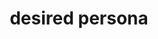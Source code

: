 ---
layout: home
title:  desired persona
description: Build a brand fueled by passive income. Learn how to generate sales from paid advertising, media buying and search engine optimisation.
introduction: |
   Build a brand fueled by passive income.
    
   <a href="http://eepurl.com/cKS1on" target="_blank">Join thousands of others</a> learning how to generate sales from paid advertising, media buying and search engine optimisation.

---